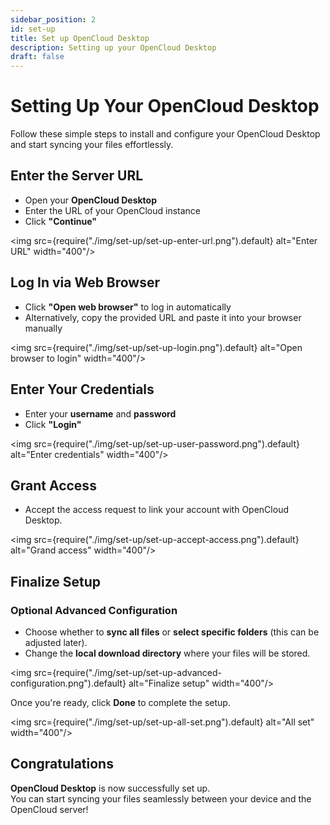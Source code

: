 ```yaml
---
sidebar_position: 2
id: set-up
title: Set up OpenCloud Desktop
description: Setting up your OpenCloud Desktop
draft: false
---
```


# Setting Up Your OpenCloud Desktop

Follow these simple steps to install and configure your OpenCloud Desktop and start syncing your files effortlessly.

## Enter the Server URL

- Open your **OpenCloud Desktop**
- Enter the URL of your OpenCloud instance
- Click **"Continue"**

<img src={require("./img/set-up/set-up-enter-url.png").default} alt="Enter URL" width="400"/>

## Log In via Web Browser

- Click **"Open web browser"** to log in automatically
- Alternatively, copy the provided URL and paste it into your browser manually

<img src={require("./img/set-up/set-up-login.png").default} alt="Open browser to login" width="400"/>

## Enter Your Credentials

- Enter your **username** and **password**
- Click **"Login"**

<img src={require("./img/set-up/set-up-user-password.png").default} alt="Enter credentials" width="400"/>

## Grant Access

- Accept the access request to link your account with OpenCloud Desktop.

<img src={require("./img/set-up/set-up-accept-access.png").default} alt="Grand access" width="400"/>

## Finalize Setup

### Optional Advanced Configuration

- Choose whether to **sync all files** or **select specific folders** (this can be adjusted later).
- Change the **local download directory** where your files will be stored.

<img src={require("./img/set-up/set-up-advanced-configuration.png").default} alt="Finalize setup" width="400"/>

Once you're ready, click **Done** to complete the setup.

<img src={require("./img/set-up/set-up-all-set.png").default} alt="All set" width="400"/>

## Congratulations

**OpenCloud Desktop** is now successfully set up.  
You can start syncing your files seamlessly between your device and the OpenCloud server!
